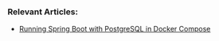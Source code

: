 ### Relevant Articles:

- [Running Spring Boot with PostgreSQL in Docker Compose](https://www.baeldung.com/spring-boot-postgresql-docker)
